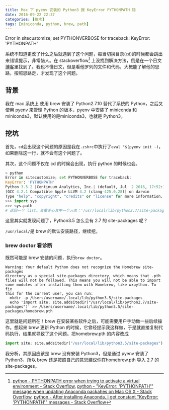 ```yaml
---
title: Mac 下 pyenv 安装的 Python3 报 KeyError PYTHONPATH 错
date: 2016-09-22 22:37
categories: [技术]
tags: [miniconda, python, brew, path]
---
```


Error in sitecustomize; set PYTHONVERBOSE for traceback: KeyError: 'PYTHONPATH'

系统不知道更改了什么之后就遇到了这个问题，每当切换目录(`cd`)的时候都会跳出来错误提示，非常恼人。在 stackoverflow[^stackoverflow_links] 上没找到解决方法，倒是在一个日文[博客](http://qiita.com/Asakage/items/690ce9048e708de41166)里找到了。我也不懂日文，但是看他罗列的文件和代码，大概能了解他的思路，按照思路走，才发现了这个问题。

## 背景

我在 mac 系统上 使用 brew 安装了 Python2.7.10 替代了系统的 Python，之后又使用 pyenv 来管理 Python 的版本，pyenv 中安装了 miniconda 和 miniconda3，默认使用的是miniconda3，也就是 Python3。

## 挖坑

首先，`cd`会出现这个问题的原因是我在`.zshrc`中执行了`eval "$(pyenv init -)`，如果删除这一行，就不会有这个问题了。

其次，这个问题不仅在 cd 的时候会出现，执行 python 的时候也会。

```python
> python
Error in sitecustomize; set PYTHONVERBOSE for traceback:
KeyError: 'PYTHONPATH'
Python 3.5.2 |Continuum Analytics, Inc.| (default, Jul  2 2016, 17:52:12)
[GCC 4.2.1 Compatible Apple LLVM 4.2 (clang-425.0.28)] on darwin
Type "help", "copyright", "credits" or "license" for more information.
>>> import sys
>>> sys.path
# 返回一个 list。着重关心其中一个元素：'/usr/local/lib/python2.7/site-packages'
```

这里其实就发现问题了，Python3.5 怎么会有 2.7 的 site-packages 呢？

`/usr/local/`是 brew 的默认安装路径，继续挖。

### brew doctor 看诊断

既然可能是 brew 安装的问题，执行`brew doctor`。

```shell
Warning: Your default Python does not recognize the Homebrew site-packages
directory as a special site-packages directory, which means that .pth
files will not be followed. This means you will not be able to import
some modules after installing them with Homebrew, like wxpython. To fix
this for the current user, you can run:
  mkdir -p /Users/username/.local/lib/python3.5/site-packages
  echo 'import site; site.addsitedir("/usr/local/lib/python2.7/site-packages")' >> /Users/username/.local/lib/python3.5/site-packages/homebrew.pth
```

这里就是问题所在！brew 在安装某些软件之后，可能需要用户手动做一些后续操作。想起来 brew 更新 Python 的时候，它曾经提示我这样做，于是就直接复制代码执行，结果就导致了这个问题。把homebrew.pth 的内容改成

```python
import site; site.addsitedir("/usr/local/lib/python3.5/site-packages")
```

我分析，其原因应该是 brew 没有安装 Python3，但是通过 pyenv 安装了 Python3，所以 brew 还是按照自己的意思建议你在homebrew.pth 导入 2.7 的site-packages。

[^stackoverflow_links]: [python - PYTHONPATH error when trying to activate a virtual environment - Stack Overflow](http://stackoverflow.com/questions/34981284/pythonpath-error-when-trying-to-activate-a-virtual-environment), [python - "KeyError: 'PYTHONPATH'" message when updating Anaconda packahes on Mac OS X - Stack Overflow](http://stackoverflow.com/questions/31601078/keyerror-pythonpath-message-when-updating-anaconda-packahes-on-mac-os-x), [python - After installing Anaconda, I get constant "KeyError: 'PYTHONPATH'" messages - Stack Overflow](http://stackoverflow.com/questions/32321973/after-installing-anaconda-i-get-constant-keyerror-pythonpath-messages)
